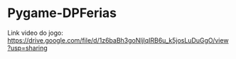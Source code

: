 # Pygame-DPFerias

Link video do jogo: https://drive.google.com/file/d/1z6baBh3goNljlqIRB6u_k5josLuDuGgO/view?usp=sharing
